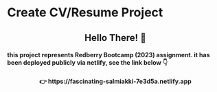 # Create CV/Resume Project

<div align="center">
<h2>Hello There! 👋</h2>
</div>

<h4> this project represents Redberry Bootcamp (2023) assignment. it has been deployed publicly via netlify, see the link below 👇 <h4>

<div align="center">
<p> 👉 https://fascinating-salmiakki-7e3d5a.netlify.app </p>
</div>
